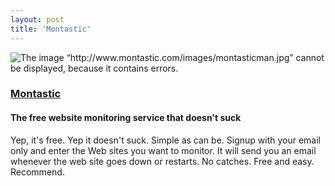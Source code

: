 ```yaml
---
layout: post
title: 'Montastic'
---
```

![The image “http://www.montastic.com/images/montasticman.jpg” cannot be displayed, because it contains errors.](http://www.montastic.com/images/montasticman.jpg)

### [Montastic](http://www.montastic.com/)

#### The free website monitoring service that doesn't suck

Yep, it's free. Yep it doesn't suck. Simple as can be. Signup with your email only and enter the Web sites you want to monitor. It will send you an email whenever the web site goes down or restarts. No catches. Free and easy. Recommend.

